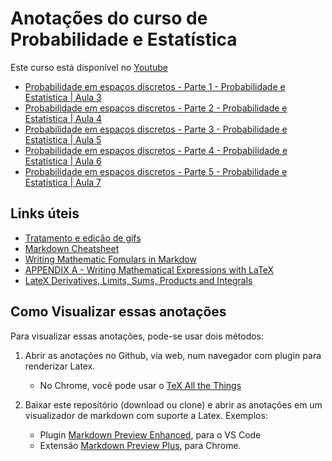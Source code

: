 # Anotações do curso de Probabilidade e Estatística

Este curso está disponível no [Youtube](https://www.youtube.com/playlist?list=PLNgJJDWKupQm0LNowM7DoiAbYZjeIIA_R>)

* [Probabilidade em espaços discretos - Parte 1 - Probabilidade e Estatística | Aula 3](aula-03.md)
* [Probabilidade em espaços discretos - Parte 2 - Probabilidade e Estatística | Aula 4](aula-04.md)
* [Probabilidade em espaços discretos - Parte 3 - Probabilidade e Estatística | Aula 5](aula-05.md)
* [Probabilidade em espaços discretos - Parte 4 - Probabilidade e Estatística | Aula 6](aula-06.md)
* [Probabilidade em espaços discretos - Parte 5 - Probabilidade e Estatística | Aula 7](aula-07.md)
  
## Links úteis

* [Tratamento e edição de gifs](https://ezgif.com/)
* [Markdown Cheatsheet](https://github.com/adam-p/markdown-here/wiki/Markdown-Cheatsheet#videos)
* [Writing Mathematic Fomulars in Markdow](https://csrgxtu.github.io/2015/03/20/Writing-Mathematic-Fomulars-in-Markdown/)
* [APPENDIX A - Writing Mathematical
Expressions with LaTeX](https://link.springer.com/content/pdf/bbm%3A978-1-4842-3913-1%2F1.pdf)
* [LateX Derivatives, Limits, Sums, Products and Integrals](https://math-linux.com/latex-26/faq/latex-faq/article/latex-derivatives-limits-sums-products-and-integrals)

## Como Visualizar essas anotações

Para visualizar essas anotações, pode-se usar dois métodos:

1. Abrir as anotações no Github, via web, num navegador com plugin para renderizar Latex.
    * No Chrome, você pode usar o [TeX All the Things](https://chrome.google.com/webstore/detail/tex-all-the-things/cbimabofgmfdkicghcadidpemeenbffn)

2. Baixar este repositório (download ou clone) e abrir as anotações em um visualizador de markdown com suporte a Latex. Exemplos:
   * Plugin [Markdown Preview Enhanced](https://marketplace.visualstudio.com/items?itemName=shd101wyy.markdown-preview-enhanced), para o VS Code
   * Extensão [Markdown Preview Plus](https://chrome.google.com/webstore/detail/markdown-preview-plus/febilkbfcbhebfnokafefeacimjdckgl), para Chrome.
